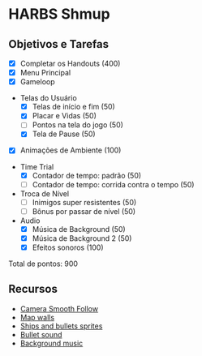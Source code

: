 # HARBS Shmup

## Objetivos e Tarefas

- [x] Completar os Handouts (400)
- [x] Menu Principal
- [x] Gameloop
- Telas do Usuário
    - [x] Telas de início e fim (50)
    - [X] Placar e Vidas (50)
    - [ ] Pontos na tela do jogo (50)
    - [X] Tela de Pause (50)
- [X] Animações de Ambiente (100)
- Time Trial
    - [X] Contador de tempo: padrão (50)
    - [ ] Contador de tempo: corrida contra o tempo (50)
- Troca de Nível
    - [ ] Inimigos super resistentes (50)
    - [ ] Bônus por passar de nível (50)
- Audio
    - [X] Música de Background (50)
    - [X] Música de Background 2 (50)
    - [X] Efeitos sonoros (100)

Total de pontos: 900

## Recursos

- [Camera Smooth Follow](https://www.youtube.com/watch?v=_QnPY6hw8pA)
- [Map walls](https://psychronic.itch.io/galacti-chrons-sci-fi-warehouse-tileset)
- [Ships and bullets sprites](https://free-game-assets.itch.io/free-enemy-spaceship-2d-sprites-pixel-art)
- [Bullet sound](https://www.myinstants.com/instant/pew/)
- [Background music](https://www.fesliyanstudios.com/royalty-free-music/download/escape-chase/340)
